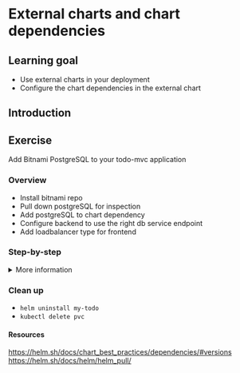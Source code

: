 # External charts and chart dependencies

## Learning goal

- Use external charts in your deployment
- Configure the chart dependencies in the external chart

## Introduction

## Exercise

Add Bitnami PostgreSQL to your todo-mvc application

### Overview

- Install bitnami repo
- Pull down postgreSQL for inspection
- Add postgreSQL to chart dependency
- Configure backend to use the right db service endpoint
- Add loadbalancer type for frontend

### Step-by-step

<details>
      <summary>More information</summary>

**Install Bitnami Helm repo**

Install the Bitnami Helm Repo and update Helm's local list of Charts:

```
helm repo add bitnami https://charts.bitnami.com/bitnami
helm repo update
```

**Pull down the PostgreSQL chart**

- Pull down the chart from bitnami: `helm pull --untar bitnami/postgresql`

- Open `external-charts/postgresql/values.yaml` to see all the possible values that are configurable.

**Inspect the `chart.yaml` and the `charts/` folder**

**Update the values file**

- Set your own username and password in our pre-made values file in `external-charts/values.yaml`

**Install the chart**


**Install the new one**

</details>

### Clean up

- `helm uninstall my-todo`
- `kubectl delete pvc `

#### Resources

https://helm.sh/docs/chart_best_practices/dependencies/#versions
https://helm.sh/docs/helm/helm_pull/